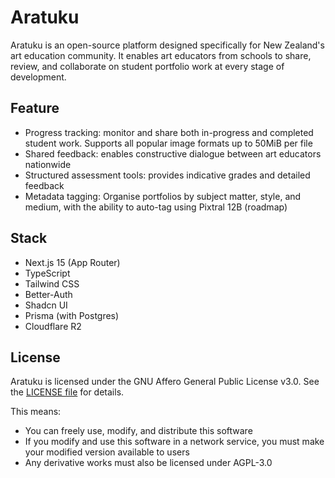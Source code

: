 # Aratuku

Aratuku is an open-source platform designed specifically for New Zealand's art education community. It enables art educators from schools to share, review, and collaborate on student portfolio work at every stage of development.

## Feature

- Progress tracking: monitor and share both in-progress and completed student work. Supports all popular image formats up to 50MiB per file
- Shared feedback: enables constructive dialogue between art educators nationwide
- Structured assessment tools: provides indicative grades and detailed feedback
- Metadata tagging: Organise portfolios by subject matter, style, and medium, with the ability to auto-tag using Pixtral 12B (roadmap)

## Stack

- Next.js 15 (App Router)
- TypeScript
- Tailwind CSS
- Better-Auth
- Shadcn UI
- Prisma (with Postgres)
- Cloudflare R2

## License

Aratuku is licensed under the GNU Affero General Public License v3.0. See the [LICENSE file](/LICENSE) for details.

This means:

- You can freely use, modify, and distribute this software
- If you modify and use this software in a network service, you must make your modified version available to users
- Any derivative works must also be licensed under AGPL-3.0
